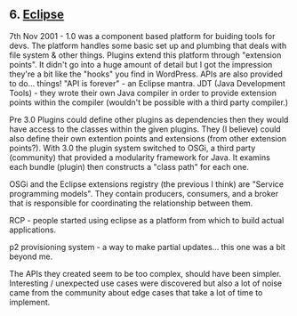 ## 6. [Eclipse](http://aosabook.org/en/eclipse.html)

7th Nov 2001 - 1.0 was a component based platform for buiding tools for devs. The platform handles some basic set up and plumbing that deals with file system & other things. Plugins extend this platform through "extension points". It didn't go into a huge amount of detail but I got the impression they're a bit like the "hooks" you find in WordPress.
APIs are also provided to do... things! "API is forever" - an Eclipse mantra.
JDT (Java Development Tools) - they wrote their own Java compiler in order to provide extension points within the compiler (wouldn't be possible with a third party compiler.)

Pre 3.0 Plugins could define other plugins as dependencies then they would have access to the classes within the given plugins. They (I believe) could also define their own extention points and extensions (from other extension points?). With 3.0 the plugin system switched to OSGi, a third party (community) that provided a modularity framework for Java. It examins each bundle (plugin) then constructs a "class path" for each one.

OSGi and the Eclipse extensions registry (the previous I think) are "Service programming models". They contain producers, consumers, and a broker that is responsible for coordinating the relationship between them.

RCP - people started using eclipse as a platform from which to build actual applications.

p2 provisioning system - a way to make partial updates... this one was a bit beyond me.

The APIs they created seem to be too complex, should have been simpler. Interesting / unexpected use cases were discovered but also a lot of noise came from the community about edge cases that take a lot of time to implement.